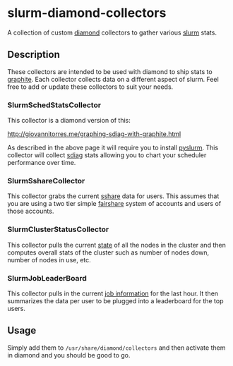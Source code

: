 # slurm-diamond-collectors

A collection of custom [diamond](http://diamond.readthedocs.io/en/latest/ "Diamond Docs") collectors to gather various [slurm](http://www.schedmd.com/ "Slurm") stats.

## Description

These collectors are intended to be used with diamond to ship stats to [graphite](http://graphite.wikidot.com/ "Graphite").  Each collector collects data on a different aspect of slurm.  Feel free to add or update these collectors to suit your needs.

### SlurmSchedStatsCollector

This collector is a diamond version of this:

http://giovannitorres.me/graphing-sdiag-with-graphite.html

As described in the above page it will require you to install [pyslurm](https://github.com/PySlurm/pyslurm "PySlurm").  This collector will collect [sdiag](http://slurm.schedmd.com/sdiag.html "sdiag") stats allowing you to chart your scheduler performance over time.

### SlurmSshareCollector

This collector grabs the current [sshare](http://slurm.schedmd.com/sshare.html "sshare") data for users.  This assumes that you are using a two tier simple [fairshare](http://slurm.schedmd.com/priority_multifactor.html "Multifactor Priority") system of accounts and users of those accounts.

### SlurmClusterStatusCollector

This collector pulls the current [state](http://slurm.schedmd.com/scontrol.html "scontrol") of all the nodes in the cluster and then computes overall stats of the cluster such as number of nodes down, number of nodes in use, etc.

### SlurmJobLeaderBoard

This collector pulls in the current [job information](http://slurm/schedmd.com/sacct.html "sacct") for the last hour.  It then summarizes the data per user to be plugged into a leaderboard for the top users.

## Usage

Simply add them to `/usr/share/diamond/collectors` and then activate them in diamond and you should be good to go.
